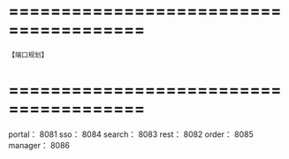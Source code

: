 
# =======================================
    【端口规划】
# =======================================
portal：		8081
sso：		8084
search：		8083
rest：		8082
order：		8085
manager：	8086

